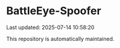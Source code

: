 # BattleEye-Spoofer

Last updated: 2025-07-14 10:58:20

This repository is automatically maintained.
